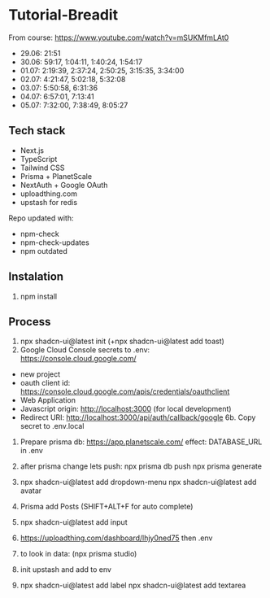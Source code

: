 # Tutorial-Breadit

From course: <https://www.youtube.com/watch?v=mSUKMfmLAt0>

- 29.06: 21:51
- 30.06: 59:17, 1:04:11, 1:40:24, 1:54:17
- 01.07: 2:19:39, 2:37:24, 2:50:25, 3:15:35, 3:34:00
- 02.07: 4:21:47, 5:02:18, 5:32:08
- 03.07: 5:50:58, 6:31:36
- 04.07: 6:57:01, 7:13:41
- 05.07: 7:32:00, 7:38:49, 8:05:27

## Tech stack

- Next.js
- TypeScript
- Tailwind CSS
- Prisma + PlanetScale
- NextAuth + Google OAuth
- uploadthing.com
- upstash for redis

Repo updated with:

- npm-check
- npm-check-updates
- npm outdated

## Instalation

1. npm install

## Process

1. npx shadcn-ui@latest init (+npx shadcn-ui@latest add toast)
1. Google Cloud Console secrets to .env:
   <https://console.cloud.google.com/>

- new project
- oauth client id:
  <https://console.cloud.google.com/apis/credentials/oauthclient>
- Web Application
- Javascript origin: <http://localhost:3000> (for local development)
- Redirect URI: <http://localhost:3000/api/auth/callback/google>
  6b. Copy secret to .env.local

1. Prepare prisma db:
   <https://app.planetscale.com/>
   effect: DATABASE_URL in .env

1. after prisma change lets push:
   npx prisma db push
   npx prisma generate

1. npx shadcn-ui@latest add dropdown-menu
   npx shadcn-ui@latest add avatar

1. Prisma add Posts (SHIFT+ALT+F for auto complete)

1. npx shadcn-ui@latest add input

1. <https://uploadthing.com/dashboard/lhjy0ned75>
   then .env

1. to look in data:
   (npx prisma studio)

1. init upstash and add to env

1. npx shadcn-ui@latest add label
npx shadcn-ui@latest add textarea